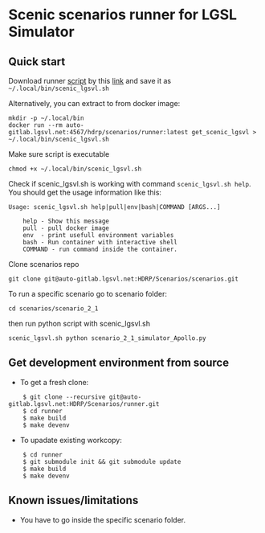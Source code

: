 # Scenic scenarios runner for LGSL Simulator


## Quick start

Download runner [script](scripts/scenic_lgsvl.sh) by this [link](scripts/scenic_lgsvl.sh?inline=false) and save it as `~/.local/bin/scenic_lgsvl.sh`

Alternatively, you can extract to from docker image:

```
mkdir -p ~/.local/bin
docker run --rm auto-gitlab.lgsvl.net:4567/hdrp/scenarios/runner:latest get_scenic_lgsvl > ~/.local/bin/scenic_lgsvl.sh
```

Make sure script is executable

```
chmod +x ~/.local/bin/scenic_lgsvl.sh
```
Check if scenic_lgsvl.sh is working with command `scenic_lgsvl.sh help`. You should get the usage information like this:

```
Usage: scenic_lgsvl.sh help|pull|env|bash|COMMAND [ARGS...]

    help - Show this message
    pull - pull docker image
    env  - print usefull environment variables
    bash - Run container with interactive shell
    COMMAND - run command inside the container.
```

Clone scenarios repo

```
git clone git@auto-gitlab.lgsvl.net:HDRP/Scenarios/scenarios.git
```

To run a specific scenario go to scenario folder:

```
cd scenarios/scenario_2_1
```

then run python script with scenic_lgsvl.sh

```
scenic_lgsvl.sh python scenario_2_1_simulator_Apollo.py
```

## Get development environment from source

* To get a fresh clone:

```
    $ git clone --recursive git@auto-gitlab.lgsvl.net:HDRP/Scenarios/runner.git
    $ cd runner
    $ make build
    $ make devenv
```

* To upadate existing workcopy:

```
    $ cd runner
    $ git submodule init &&	git submodule update
    $ make build
    $ make devenv
```

## Known issues/limitations

* You have to go inside the specific scenario folder.
